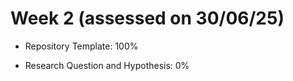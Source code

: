 # Week 2 (assessed on 30/06/25)

- Repository Template: 100%

- Research Question and Hypothesis: 0%
